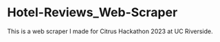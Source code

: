 # Hotel-Reviews_Web-Scraper
This is a web scraper I made for Citrus Hackathon 2023 at UC Riverside.
